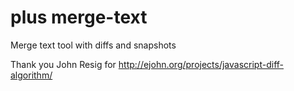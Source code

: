 # plus merge-text
Merge text tool with diffs and snapshots


Thank you John Resig for http://ejohn.org/projects/javascript-diff-algorithm/


